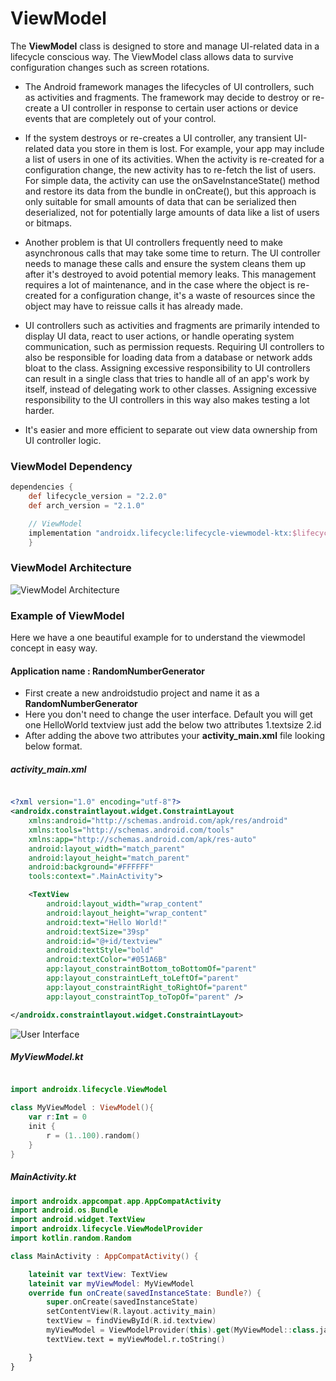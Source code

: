 # ViewModel

The **ViewModel** class is designed to store and manage UI-related data in a lifecycle conscious way. The ViewModel class allows data to survive configuration changes such as screen rotations.


- The Android framework manages the lifecycles of UI controllers, such as activities and fragments. The framework may decide to destroy or re-create a UI controller in response to certain user actions or device events that are completely out of your control.

- If the system destroys or re-creates a UI controller, any transient UI-related data you store in them is lost. For example, your app may include a list of users in one of its activities. When the activity is re-created for a configuration change, the new activity has to re-fetch the list of users. For simple data, the activity can use the onSaveInstanceState() method and restore its data from the bundle in onCreate(), but this approach is only suitable for small amounts of data that can be serialized then deserialized, not for potentially large amounts of data like a list of users or bitmaps.

- Another problem is that UI controllers frequently need to make asynchronous calls that may take some time to return. The UI controller needs to manage these calls and ensure the system cleans them up after it's destroyed to avoid potential memory leaks. This management requires a lot of maintenance, and in the case where the object is re-created for a configuration change, it's a waste of resources since the object may have to reissue calls it has already made.

- UI controllers such as activities and fragments are primarily intended to display UI data, react to user actions, or handle operating system communication, such as permission requests. Requiring UI controllers to also be responsible for loading data from a database or network adds bloat to the class. Assigning excessive responsibility to UI controllers can result in a single class that tries to handle all of an app's work by itself, instead of delegating work to other classes. Assigning excessive responsibility to the UI controllers in this way also makes testing a lot harder.

- It's easier and more efficient to separate out view data ownership from UI controller logic.

### ViewModel Dependency 

```gradle
dependencies {
    def lifecycle_version = "2.2.0"
    def arch_version = "2.1.0"

    // ViewModel
    implementation "androidx.lifecycle:lifecycle-viewmodel-ktx:$lifecycle_version"
    }
```
### ViewModel Architecture

![ViewModel Architecture](https://miro.medium.com/max/522/1*3Kr2-5HE0TLZ4eqq8UQCkQ.png)

### Example of ViewModel
Here we have a one beautiful example for to understand the viewmodel concept in easy way.
#### Application name : RandomNumberGenerator

- First create a new androidstudio project and name it as a **RandomNumberGenerator**
- Here you don't need to change the user interface. Default you will get one HelloWorld textview just add the below two attributes
    1.textsize 2.id
- After adding the above two attributes your **activity_main.xml** file looking below format. <br>

##### activity_main.xml
```xml

<?xml version="1.0" encoding="utf-8"?>
<androidx.constraintlayout.widget.ConstraintLayout
    xmlns:android="http://schemas.android.com/apk/res/android"
    xmlns:tools="http://schemas.android.com/tools"
    xmlns:app="http://schemas.android.com/apk/res-auto"
    android:layout_width="match_parent"
    android:layout_height="match_parent"
    android:background="#FFFFFF"
    tools:context=".MainActivity">

    <TextView
        android:layout_width="wrap_content"
        android:layout_height="wrap_content"
        android:text="Hello World!"
        android:textSize="39sp"
        android:id="@+id/textview"
        android:textStyle="bold"
        android:textColor="#051A6B"
        app:layout_constraintBottom_toBottomOf="parent"
        app:layout_constraintLeft_toLeftOf="parent"
        app:layout_constraintRight_toRightOf="parent"
        app:layout_constraintTop_toTopOf="parent" />

</androidx.constraintlayout.widget.ConstraintLayout>
```

![User Interface](https://drive.google.com/file/d/1fmgL7ennwjbkgpaLCq-3Wukhk6yOI0EP/view?usp=sharing)


##### MyViewModel.kt





```kotlin

import androidx.lifecycle.ViewModel

class MyViewModel : ViewModel(){
    var r:Int = 0
    init {
        r = (1..100).random()
    }
}

```

##### MainActivity.kt




```kotlin
import androidx.appcompat.app.AppCompatActivity
import android.os.Bundle
import android.widget.TextView
import androidx.lifecycle.ViewModelProvider
import kotlin.random.Random

class MainActivity : AppCompatActivity() {

    lateinit var textView: TextView
    lateinit var myViewModel: MyViewModel
    override fun onCreate(savedInstanceState: Bundle?) {
        super.onCreate(savedInstanceState)
        setContentView(R.layout.activity_main)
        textView = findViewById(R.id.textview)
        myViewModel = ViewModelProvider(this).get(MyViewModel::class.java)
        textView.text = myViewModel.r.toString()

    }
}



```



